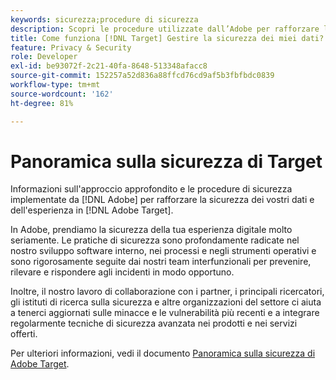 ```yaml
---
keywords: sicurezza;procedure di sicurezza
description: Scopri le procedure utilizzate dall’Adobe per rafforzare la sicurezza dei tuoi dati e dei tuoi Adobi [!DNL Target] esperienza. Scarica l’Adobe [!DNL Target] White paper sulla panoramica della sicurezza.
title: Come funziona [!DNL Target] Gestire la sicurezza dei miei dati?
feature: Privacy & Security
role: Developer
exl-id: be93072f-2c21-40fa-8648-513348afacc8
source-git-commit: 152257a52d836a88ffcd76cd9af5b3fbfbdc0839
workflow-type: tm+mt
source-wordcount: '162'
ht-degree: 81%

---
```


# Panoramica sulla sicurezza di Target

Informazioni sull&#39;approccio approfondito e le procedure di sicurezza implementate da [!DNL Adobe] per rafforzare la sicurezza dei vostri dati e dell&#39;esperienza in [!DNL Adobe Target].

In Adobe, prendiamo la sicurezza della tua esperienza digitale molto seriamente. Le pratiche di sicurezza sono profondamente radicate nel nostro sviluppo software interno, nei processi e negli strumenti operativi e sono rigorosamente seguite dai nostri team interfunzionali per prevenire, rilevare e rispondere agli incidenti in modo opportuno.

Inoltre, il nostro lavoro di collaborazione con i partner, i principali ricercatori, gli istituti di ricerca sulla sicurezza e altre organizzazioni del settore ci aiuta a tenerci aggiornati sulle minacce e le vulnerabilità più recenti e a integrare regolarmente tecniche di sicurezza avanzata nei prodotti e nei servizi offerti.

Per ulteriori informazioni, vedi il documento [Panoramica sulla sicurezza di Adobe Target](https://www.adobe.com/content/dam/cc/en/security/pdfs/AdobeTargetSecurityOverview.pdf).
